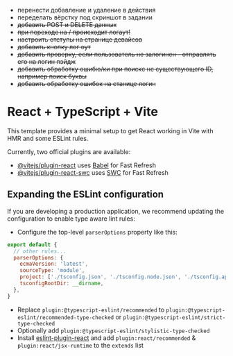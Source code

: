 

- перенести добавление и удаление в действия
- переделать вёрстку под скриншот в задании
- ~~добавить POST и DELETE данных~~
- ~~при переходе на / происходит логаут!~~
- ~~настроить отступы на странице девайсов~~
- ~~добавить кнопку лог оут~~
- ~~добавить проверку, если пользователь не залогинен - отправлять его на логин пэйдж~~
- ~~добавить обработку ошибю/ки при поиске не существующего ID, например поиск буквы~~
- ~~добавить обработку ошибок на станице логин~~





# React + TypeScript + Vite

This template provides a minimal setup to get React working in Vite with HMR and some ESLint rules.

Currently, two official plugins are available:

- [@vitejs/plugin-react](https://github.com/vitejs/vite-plugin-react/blob/main/packages/plugin-react/README.md) uses [Babel](https://babeljs.io/) for Fast Refresh
- [@vitejs/plugin-react-swc](https://github.com/vitejs/vite-plugin-react-swc) uses [SWC](https://swc.rs/) for Fast Refresh

## Expanding the ESLint configuration

If you are developing a production application, we recommend updating the configuration to enable type aware lint rules:

- Configure the top-level `parserOptions` property like this:

```js
export default {
  // other rules...
  parserOptions: {
    ecmaVersion: 'latest',
    sourceType: 'module',
    project: ['./tsconfig.json', './tsconfig.node.json', './tsconfig.app.json'],
    tsconfigRootDir: __dirname,
  },
}
```

- Replace `plugin:@typescript-eslint/recommended` to `plugin:@typescript-eslint/recommended-type-checked` or `plugin:@typescript-eslint/strict-type-checked`
- Optionally add `plugin:@typescript-eslint/stylistic-type-checked`
- Install [eslint-plugin-react](https://github.com/jsx-eslint/eslint-plugin-react) and add `plugin:react/recommended` & `plugin:react/jsx-runtime` to the `extends` list
